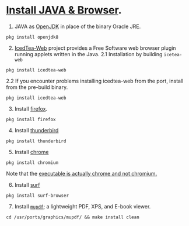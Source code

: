 # [Install JAVA & Browser](https://www.freebsd.org/doc/en_US.ISO8859-1/books/handbook/desktop-browsers.html).

1. JAVA as [OpenJDK](http://www.freshports.org/java/openjdk8) in place of the binary Oracle JRE.
```
pkg install openjdk8
```

2. [IcedTea-Web](http://www.freshports.org/java/icedtea-web) project provides a Free Software web browser plugin
running applets written in the Java.
2.1 Installation by building `icetea-web`
```
pkg install icedtea-web
```

2.2 If you encounter problems installing icedtea-web from the port, install from the pre-build binary.
```
pkg install icedtea-web
```

3. Install [firefox](http://www.freshports.org/www/firefox).
```
pkg install firefox
```

4. Install [thunderbird](http://www.freshports.org/mail/thunderbird)
```
pkg install thunderbird
```

5. Install [chrome](http://www.freshports.org/www/chromium)
```
pkg install chromium
```
Note that the [executable is actually chrome and not chromium.](https://www.freebsd.org/doc/en_US.ISO8859-1/books/handbook/desktop-browsers.html)

6. Install [surf](https://www.freshports.org/www/surf)
```
pkg install surf-browser
```

7. Install [`mupdf`](https://www.freshports.org/graphics/mupdf/); a lightweight PDF, XPS, and E-book viewer.
```
cd /usr/ports/graphics/mupdf/ && make install clean
```
